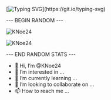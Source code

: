 

[![Typing SVG](https://readme-typing-svg.herokuapp.com?size=30&lines=Sub+To+Woundfast.)](https://git.io/typing-svg)

--- BEGIN RANDOM ---

![KNoe24](https://github-readme-stats.vercel.app/api?username=KNoe24&show_icons=true&theme=tokyonight&hide=["issues"])

![KNoe24](https://github-readme-stats.vercel.app/api/top-langs?username=KNoe24&show_icons=true&theme=tokyonight&layout=compact)

--- END RANDOM STATS ---









- 👋 Hi, I’m @KNoe24
- 👀 I’m interested in ...
- 🌱 I’m currently learning ...
- 💞️ I’m looking to collaborate on ...
- 📫 How to reach me ...

<!---
KNoe24/KNoe24 is a ✨ special ✨ repository because its `README.md` (this file) appears on your GitHub profile.
You can click the Preview link to take a look at your changes.
--->
